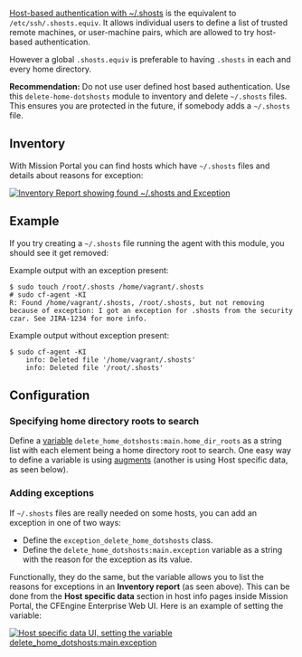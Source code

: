 [Host-based authentication with ~/.shosts](https://en.wikibooks.org/wiki/OpenSSH/Cookbook/Host-based_Authentication) is the equivalent to `/etc/ssh/.shosts.equiv`.
It allows individual users to define a list of trusted remote machines, or user-machine pairs, which are allowed to try host-based authentication.

However a global `.shosts.equiv` is preferable to having `.shosts` in each and every home directory.

****Recommendation:**** Do not use user defined host based authentication. Use this `delete-home-dotshosts` module to inventory and delete `~/.shosts` files. This ensures you are protected in the future, if somebody adds a `~/.shosts` file.

## Inventory

With Mission Portal you can find hosts which have `~/.shosts` files and details about reasons for exception:

[![Inventory Report showing found ~/.shosts and Exception](https://raw.githubusercontent.com/cfengine/modules/master/security/delete-home-dotshosts/media/inventory-report.png)](https://raw.githubusercontent.com/cfengine/modules/master/security/delete-home-dotshosts/media/inventory-report.png)

## Example

If you try creating a `~/.shosts` file running the agent with this module, you should see it get removed:

Example output with an exception present:

```
$ sudo touch /root/.shosts /home/vagrant/.shosts
# sudo cf-agent -KI
R: Found /home/vagrant/.shosts, /root/.shosts, but not removing because of exception: I got an exception for .shosts from the security czar. See JIRA-1234 for more info.
```

Example output without exception present:

```
$ sudo cf-agent -KI
    info: Deleted file '/home/vagrant/.shosts'
    info: Deleted file '/root/.shosts'
```

## Configuration

### Specifying home directory roots to search

Define a [variable](https://docs.cfengine.com/docs/master/reference-language-concepts-variables.html) `delete_home_dotshosts:main.home_dir_roots` as a string list with each element being a home directory root to search.
One easy way to define a variable is using [augments](https://docs.cfengine.com/docs/master/reference-language-concepts-augments.html#top) (another is using Host specific data, as seen below).

### Adding exceptions

If `~/.shosts` files are really needed on some hosts, you can add an exception in one of two ways:

* Define the `exception_delete_home_dotshosts` class.
* Define the `delete_home_dotshosts:main.exception` variable as a string with the reason for the exception as its value.

Functionally, they do the same, but the variable allows you to list the reasons for exceptions in an **Inventory report** (as seen above).
This can be done from the **Host specific data** section in host info pages inside Mission Portal, the CFEngine Enterprise Web UI.
Here is an example of setting the variable:

[![Host specific data UI, setting the variable delete_home_dotshosts:main.exception](https://raw.githubusercontent.com/cfengine/modules/master/security/delete-home-dotshosts/media/host-specific-data.png)](https://raw.githubusercontent.com/cfengine/modules/master/security/delete-home-dotshosts/media/host-specific-data.png)
